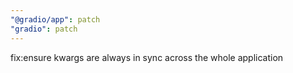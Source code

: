```yaml
---
"@gradio/app": patch
"gradio": patch
---
```


fix:ensure kwargs are always in sync across the whole application
